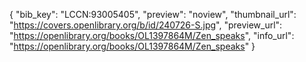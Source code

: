 {
 "bib_key": "LCCN:93005405",
 "preview": "noview", "thumbnail_url": "https://covers.openlibrary.org/b/id/240726-S.jpg",
 "preview_url": "https://openlibrary.org/books/OL1397864M/Zen_speaks",
 "info_url": "https://openlibrary.org/books/OL1397864M/Zen_speaks"
}

